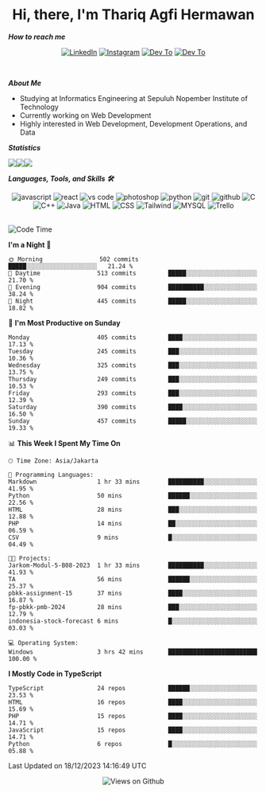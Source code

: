 <div align="center">
  <h1>Hi, there, I'm Thariq Agfi Hermawan</h1>
</div>


***How to reach me***
<p align='center'>
   <a href="https://www.linkedin.com/in/thariqagfihermawan" target="_blank"><img src="https://img.shields.io/badge/LinkedIn-0077B5?style=for-the-badge&logo=linkedin&logoColor=white" alt="LinkedIn"></a>
   <a href="https://www.instagram.com/thoriqagfi" target="_blank"><img src="https://img.shields.io/badge/Instagram-E4405F?style=for-the-badge&logo=instagram&logoColor=white" alt="Instagram"></a>
   <a href="https://medium.com/@thoriq.aghfi60" target="_blank"><img src="https://img.shields.io/badge/Medium-12100E?style=for-the-badge&logo=medium&logoColor=white" alt="Dev To"></a>
   <a href="https://linktr.ee/thoriqagfi" target="_blank"><img src="https://img.shields.io/badge/linktree-1de9b6?style=for-the-badge&logo=linktree&logoColor=white" alt="Dev To"></a>
</p>

<br>

***About Me***
- Studying at Informatics Engineering at Sepuluh Nopember Institute of Technology
- Currently working on Web Development
- Highly interested in Web Development, Development Operations, and Data

***Statistics***

<!-- [![GitHub Streak](http://github-readme-streak-stats.herokuapp.com?user=thoriqagfi&theme=dark)](https://git.io/streak-stats) -->

<div align="center">
  <div style="display: flex;">
    <img src="http://github-readme-streak-stats.herokuapp.com?user=thoriqagfi&theme=chartreuse-dark"/>
    <img src="https://github-readme-stats.vercel.app/api/top-langs/?username=thoriqagfi&layout=compact&&theme=chartreuse-dark&langs_count=8)](https://github.com/thoriqagfi"/>
    <img src="https://github-readme-stats.vercel.app/api?username=thoriqagfi&show_icons=true&theme=chartreuse-dark"/>
  </div>
</div>

<!-- [![Top Langs](https://github-readme-stats.vercel.app/api/top-langs/?username=thoriqagfi&layout=compact&&theme=chartreuse-dark&langs_count=8)](https://github.com/thoriqagfi)
< ![Agfi's GitHub stats](https://github-readme-stats.vercel.app/api?username=thoriqagfi&show_icons=true&theme=chartreuse-dark) -->

***Languages, Tools, and Skills 🛠***

  <div align="center">
    <img src="https://img.shields.io/badge/JavaScript-F7DF1E?style=for-the-badge&logo=javascript&logoColor=black" alt="javascript" />
    <img src="https://img.shields.io/badge/React-61DAFB?style=for-the-badge&logo=react&logoColor=black" alt="react" />
    <img src="https://img.shields.io/badge/vs%20code-007ACC?style=for-the-badge&logo=visual%20studio%20code&logoColor=white" alt="vs code" />
    <img src="https://img.shields.io/badge/adobe%20photoshop-31A8FF?style=for-the-badge&logo=adobe%20photoshop&logoColor=white" alt="photoshop" />
    <img src="https://img.shields.io/badge/python-3776AB?style=for-the-badge&logo=python&logoColor=white" alt="python" />
    <img src="https://img.shields.io/badge/Git-F05032?style=for-the-badge&logo=git&logoColor=white" alt="git" />
    <img src="https://img.shields.io/badge/GitHub-100000?style=for-the-badge&logo=github&logoColor=white" alt="github" />
    <img src="https://img.shields.io/badge/c-%2300599C.svg?style=for-the-badge&logo=c&logoColor=white" alt="C" />
    <img src="https://img.shields.io/badge/c++-%2300599C.svg?style=for-the-badge&logo=c%2B%2B&logoColor=white" alt="C++" />
    <img src="https://img.shields.io/badge/Java-ED8B00?style=for-the-badge&logo=java&logoColor=white" alt="Java"/>
    <img src="https://img.shields.io/badge/HTML5-E34F26?style=for-the-badge&logo=html5&logoColor=white" alt="HTML" />
    <img src="https://img.shields.io/badge/CSS-239120?&style=for-the-badge&logo=css3&logoColor=white" alt ="CSS" />
    <img src="https://img.shields.io/badge/tailwindcss-%2338B2AC.svg?style=for-the-badge&logo=tailwind-css&logoColor=white" alt="Tailwind" />
    <img src="https://img.shields.io/badge/MySQL-00000F?style=for-the-badge&logo=mysql&logoColor=white" alt="MYSQL" />
    <img src="https://img.shields.io/badge/Trello-%23026AA7.svg?style=for-the-badge&logo=Trello&logoColor=white" alt="Trello" />
  </div><br>

<!--START_SECTION:waka-->
![Code Time](http://img.shields.io/badge/Code%20Time-831%20hrs%2017%20mins-blue)

**I'm a Night 🦉** 

```text
🌞 Morning                502 commits         █████░░░░░░░░░░░░░░░░░░░░   21.24 % 
🌆 Daytime                513 commits         █████░░░░░░░░░░░░░░░░░░░░   21.70 % 
🌃 Evening                904 commits         ██████████░░░░░░░░░░░░░░░   38.24 % 
🌙 Night                  445 commits         █████░░░░░░░░░░░░░░░░░░░░   18.82 % 
```
📅 **I'm Most Productive on Sunday** 

```text
Monday                   405 commits         ████░░░░░░░░░░░░░░░░░░░░░   17.13 % 
Tuesday                  245 commits         ███░░░░░░░░░░░░░░░░░░░░░░   10.36 % 
Wednesday                325 commits         ███░░░░░░░░░░░░░░░░░░░░░░   13.75 % 
Thursday                 249 commits         ███░░░░░░░░░░░░░░░░░░░░░░   10.53 % 
Friday                   293 commits         ███░░░░░░░░░░░░░░░░░░░░░░   12.39 % 
Saturday                 390 commits         ████░░░░░░░░░░░░░░░░░░░░░   16.50 % 
Sunday                   457 commits         █████░░░░░░░░░░░░░░░░░░░░   19.33 % 
```


📊 **This Week I Spent My Time On** 

```text
🕑︎ Time Zone: Asia/Jakarta

💬 Programming Languages: 
Markdown                 1 hr 33 mins        ██████████░░░░░░░░░░░░░░░   41.95 % 
Python                   50 mins             ██████░░░░░░░░░░░░░░░░░░░   22.56 % 
HTML                     28 mins             ███░░░░░░░░░░░░░░░░░░░░░░   12.88 % 
PHP                      14 mins             ██░░░░░░░░░░░░░░░░░░░░░░░   06.59 % 
CSV                      9 mins              █░░░░░░░░░░░░░░░░░░░░░░░░   04.49 % 

🐱‍💻 Projects: 
Jarkom-Modul-5-B08-2023  1 hr 33 mins        ██████████░░░░░░░░░░░░░░░   41.93 % 
TA                       56 mins             ██████░░░░░░░░░░░░░░░░░░░   25.37 % 
pbkk-assignment-15       37 mins             ████░░░░░░░░░░░░░░░░░░░░░   16.87 % 
fp-pbkk-pmb-2024         28 mins             ███░░░░░░░░░░░░░░░░░░░░░░   12.79 % 
indonesia-stock-forecast 6 mins              █░░░░░░░░░░░░░░░░░░░░░░░░   03.03 % 

💻 Operating System: 
Windows                  3 hrs 42 mins       █████████████████████████   100.00 % 
```

**I Mostly Code in TypeScript** 

```text
TypeScript               24 repos            ██████░░░░░░░░░░░░░░░░░░░   23.53 % 
HTML                     16 repos            ████░░░░░░░░░░░░░░░░░░░░░   15.69 % 
PHP                      15 repos            ████░░░░░░░░░░░░░░░░░░░░░   14.71 % 
JavaScript               15 repos            ████░░░░░░░░░░░░░░░░░░░░░   14.71 % 
Python                   6 repos             █░░░░░░░░░░░░░░░░░░░░░░░░   05.88 % 
```




 Last Updated on 18/12/2023 14:16:49 UTC
<!--END_SECTION:waka-->

<div align="center">
<img src="https://komarev.com/ghpvc/?username=thoriqagfi&color=blue" alt="Views on Github" />
</div>